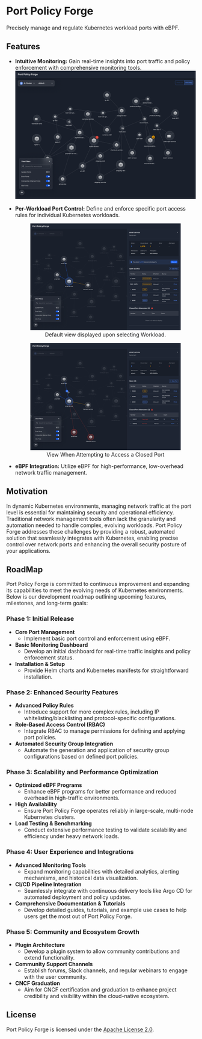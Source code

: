 # Port Policy Forge
Precisely manage and regulate Kubernetes workload ports with eBPF.

## Features

- **Intuitive Monitoring:** Gain real-time insights into port traffic and policy enforcement with comprehensive monitoring tools.
  ![main-dashboard](/assets/main-dashboard.png)

- **Per-Workload Port Control:** Define and enforce specific port access rules for individual Kubernetes workloads.

  <figure>
    <img src="./assets/workload-hover.png" alt="workload-hover"/>
    <figcaption align="center">Default view displayed upon selecting Workload.</figcaption>
  </figure>

  <figure>
    <img src="./assets/attempt-port.png" alt="attemp-port"/>
    <figcaption align="center">View When Attempting to Access a Closed Port</figcaption>
  </figure>

- **eBPF Integration:** Utilize eBPF for high-performance, low-overhead network traffic management.

## Motivation

In dynamic Kubernetes environments, managing network traffic at the port level is essential for maintaining security and operational efficiency. Traditional network management tools often lack the granularity and automation needed to handle complex, evolving workloads. Port Policy Forge addresses these challenges by providing a robust, automated solution that seamlessly integrates with Kubernetes, enabling precise control over network
ports and enhancing the overall security posture of your applications.

## RoadMap

Port Policy Forge is committed to continuous improvement and expanding its capabilities to meet the evolving needs of Kubernetes environments. Below is our development roadmap outlining upcoming features, milestones, and long-term goals:

### Phase 1: Initial Release

- **Core Port Management**
  - Implement basic port control and enforcement using eBPF.
- **Basic Monitoring Dashboard**
  - Develop an initial dashboard for real-time traffic insights and policy enforcement status.
- **Installation & Setup**
  - Provide Helm charts and Kubernetes manifests for straightforward installation.

### Phase 2: Enhanced Security Features

- **Advanced Policy Rules**
  - Introduce support for more complex rules, including IP whitelisting/blacklisting and protocol-specific configurations.
- **Role-Based Access Control (RBAC)**
  - Integrate RBAC to manage permissions for defining and applying port policies.
- **Automated Security Group Integration**
  - Automate the generation and application of security group configurations based on defined port policies.

### Phase 3: Scalability and Performance Optimization

- **Optimized eBPF Programs**
  - Enhance eBPF programs for better performance and reduced overhead in high-traffic environments.
- **High Availability**
  - Ensure Port Policy Forge operates reliably in large-scale, multi-node Kubernetes clusters.
- **Load Testing & Benchmarking**
  - Conduct extensive performance testing to validate scalability and efficiency under heavy network loads.

### Phase 4: User Experience and Integrations

- **Advanced Monitoring Tools**
  - Expand monitoring capabilities with detailed analytics, alerting mechanisms, and historical data visualization.
- **CI/CD Pipeline Integration**
  - Seamlessly integrate with continuous delivery tools like Argo CD for automated deployment and policy updates.
- **Comprehensive Documentation & Tutorials**
  - Develop detailed guides, tutorials, and example use cases to help users get the most out of Port Policy Forge.

### Phase 5: Community and Ecosystem Growth

- **Plugin Architecture**
  - Develop a plugin system to allow community contributions and extend functionality.
- **Community Support Channels**
  - Establish forums, Slack channels, and regular webinars to engage with the user community.
- **CNCF Graduation**
  - Aim for CNCF certification and graduation to enhance project credibility and visibility within the cloud-native ecosystem.

## License

Port Policy Forge is licensed under the [Apache License 2.0](https://github.com/Wondermove-Inc/port-policy-forge/blob/main/LICENSE).
